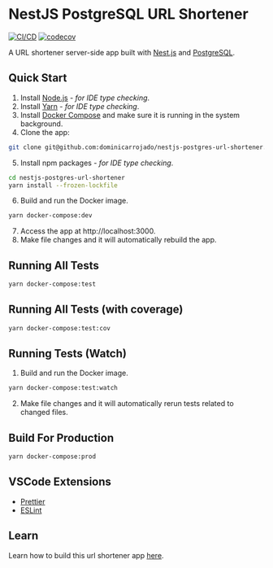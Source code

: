# NestJS PostgreSQL URL Shortener

[![CI/CD](https://github.com/dominicarrojado/nestjs-postgres-url-shortener/actions/workflows/ci.yml/badge.svg)](https://github.com/dominicarrojado/nestjs-postgres-url-shortener/actions/workflows/ci.yml) [![codecov](https://codecov.io/gh/dominicarrojado/nestjs-postgres-url-shortener/branch/main/graph/badge.svg?token=FQF6RYCF9P)](https://codecov.io/gh/dominicarrojado/nestjs-postgres-url-shortener)

A URL shortener server-side app built with [Nest.js](https://nestjs.com/) and [PostgreSQL](https://www.postgresql.org/).

## Quick Start

1. Install [Node.js](https://nodejs.org/en/download/) - _for IDE type checking_.
2. Install [Yarn](https://yarnpkg.com/lang/en/docs/install/) - _for IDE type checking_.
3. Install [Docker Compose](https://docs.docker.com/compose/install/) and make sure it is running in the system background.
4. Clone the app:

```bash
git clone git@github.com:dominicarrojado/nestjs-postgres-url-shortener.git
```

5. Install npm packages - _for IDE type checking_.

```bash
cd nestjs-postgres-url-shortener
yarn install --frozen-lockfile
```

6. Build and run the Docker image.

```bash
yarn docker-compose:dev
```

7. Access the app at http://localhost:3000.
8. Make file changes and it will automatically rebuild the app.

## Running All Tests

```bash
yarn docker-compose:test
```

## Running All Tests (with coverage)

```bash
yarn docker-compose:test:cov
```

## Running Tests (Watch)

1. Build and run the Docker image.

```bash
yarn docker-compose:test:watch
```

2. Make file changes and it will automatically rerun tests related to changed files.

## Build For Production

```bash
yarn docker-compose:prod
```

## VSCode Extensions

- [Prettier](https://marketplace.visualstudio.com/items?itemName=esbenp.prettier-vscode)
- [ESLint](https://marketplace.visualstudio.com/items?itemName=dbaeumer.vscode-eslint)

## Learn

Learn how to build this url shortener app [here](https://dominicarrojado.com/posts/building-a-link-shortener-api-with-nestjs-and-postgresql-with-tests-part-1/).
